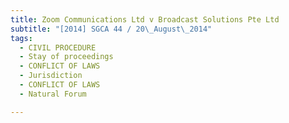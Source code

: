 ```yaml
---
title: Zoom Communications Ltd v Broadcast Solutions Pte Ltd
subtitle: "[2014] SGCA 44 / 20\_August\_2014"
tags:
  - CIVIL PROCEDURE
  - Stay of proceedings
  - CONFLICT OF LAWS
  - Jurisdiction
  - CONFLICT OF LAWS
  - Natural Forum

---
```


